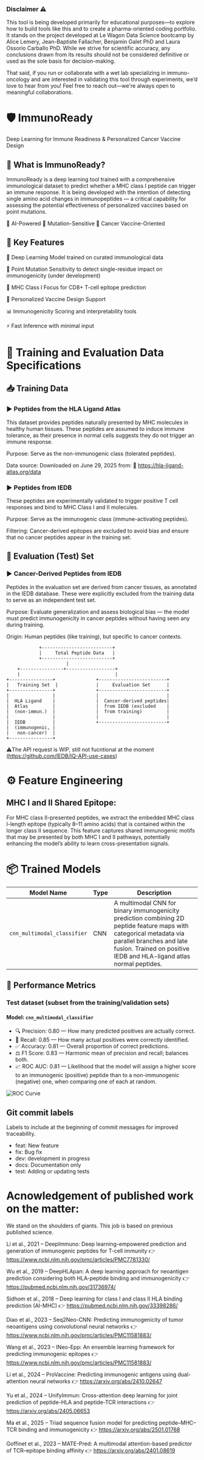 ### Disclaimer ⚠️
This tool is being developed primarily for educational purposes—to explore how to build tools like this and to create a pharma-oriented coding portfolio. It stands on the project developed at Le Wagon Data Science bootcamp by Alice Lemery, Jean-Baptiste Fallacher, Benjamin Galet PhD and Laura Ossorio Carballo PhD. While we strive for scientific accuracy, any conclusions drawn from its results should not be considered definitive or used as the sole basis for decision-making.

That said, if you run or collaborate with a wet lab specializing in immuno-oncology and are interested in validating this tool through experiments, we’d love to hear from you! Feel free to reach out—we're always open to meaningful collaborations.



# 🛡️ ImmunoReady
Deep Learning for Immune Readiness & Personalized Cancer Vaccine Design


## 🧬 What is ImmunoReady?
ImmunoReady is a deep learning tool trained with a comprehensive immunological dataset to predict whether a MHC class I peptide can trigger an immune response.
It is being developed with the intention of detecting single amino acid changes in immunopeptides — a critical capability for assessing the potential effectiveness of personalized vaccines based on point mutations.

🧠 AI-Powered
🔬 Mutation-Sensitive
💉 Cancer Vaccine-Oriented

## 🎯 Key Features
🧠 Deep Learning Model trained on curated immunological data

🎯 Point Mutation Sensitivity to detect single-residue impact on immunogenicity (under development)

🧪 MHC Class I Focus for CD8+ T-cell epitope prediction

🧬 Personalized Vaccine Design Support

📊 Immunogenicity Scoring and interpretability tools

⚡ Fast Inference with minimal input


# 🧪 Training and Evaluation Data Specifications

## 📥 Training Data

### ▶️ Peptides from the HLA Ligand Atlas
This dataset provides peptides naturally presented by MHC molecules in healthy human tissues. These peptides are assumed to induce immune tolerance, as their presence in normal cells suggests they do not trigger an immune response.

Purpose: Serve as the non-immunogenic class (tolerated peptides).

Data source: Downloaded on June 29, 2025 from:
🔗 https://hla-ligand-atlas.org/data

### ▶️ Peptides from IEDB
These peptides are experimentally validated to trigger positive T cell responses and bind to MHC Class I and II molecules.

Purpose: Serve as the immunogenic class (immune-activating peptides).

Filtering: Cancer-derived epitopes are excluded to avoid bias and ensure that no cancer peptides appear in the training set.

## 🧪 Evaluation (Test) Set

### ▶️ Cancer-Derived Peptides from IEDB
Peptides in the evaluation set are derived from cancer tissues, as annotated in the IEDB database. These were explicitly excluded from the training data to serve as an independent test set.

Purpose: Evaluate generalization and assess biological bias — the model must predict immunogenicity in cancer peptides without having seen any during training.

Origin: Human peptides (like training), but specific to cancer contexts.

                +--------------------------+
                |     Total Peptide Data   |
                +--------------------------+
                          |
        +----------------+------------------+
        |                                   |
    +----------------+               +-------------------------+
    |   Training Set  |              |     Evaluation Set      |
    +----------------+               +-------------------------+
    |                |               |                         |
    |  HLA Ligand    |               |  Cancer-derived peptides|
    |  Atlas         |               |  from IEDB (excluded    |
    |  (non-immun.)  |               |  from training)         |
    |                |               |                         |
    |  IEDB          |               +-------------------------+
    |  (immunogenic, |
    |   non-cancer)  |
    +----------------+



⚠️The API request is WIP, still not fucntional at the moment (https://github.com/IEDB/IQ-API-use-cases)




# ⚙️ Feature Engineering
## MHC I and II Shared Epitope:
For MHC class II-presented peptides, we extract the embedded MHC class I-length epitope (typically 8–11 amino acids) that is contained within the longer class II sequence. This feature captures shared immunogenic motifs that may be presented by both MHC I and II pathways, potentially enhancing the model’s ability to learn cross-presentation signals.


# 📦 Trained Models

| Model Name                    | Type        | Description |
|-------------------------------|-------------|-------------|
| `cnn_multimodal_classifier`   | CNN         | A multimodal CNN for binary immunogenicity prediction combining 2D peptide feature maps with categorical metadata via parallel branches and late fusion. Trained on positive IEDB and HLA-ligand atlas normal peptides. |

## 🎯 Performance Metrics
### Test dataset (subset from the training/validation sets)

#### Model: `cnn_multimodal_classifier`
- 🔍 Precision: 0.80 — How many predicted positives are actually correct.
- 🎯 Recall: 0.85 — How many actual positives were correctly identified.
- ✅ Accuracy: 0.81 — Overall proportion of correct predictions.
- ⚖️ F1 Score: 0.83 — Harmonic mean of precision and recall; balances both.
- 📈 ROC AUC: 0.81 — Likelihood that the model will assign a higher score to an immunogenic (positive) peptide than to a non-immunogenic (negative) one, when comparing one of each at random.


![ROC Curve](doc/img/roc_cnn_multimodal_classifier.png)

## Git commit labels

Labels to include at the beginning of commit messages for improved traceability.

- feat:	New feature
- fix:	Bug fix
- dev: development in progress
- docs:	Documentation only
- test:	Adding or updating tests


# Acnowledgement of published work on the matter:

We stand on the shoulders of giants. This job is based on previous published science.

Li et al., 2021 – DeepImmuno: Deep learning-empowered prediction and generation of immunogenic peptides for T-cell immunity
👉 https://www.ncbi.nlm.nih.gov/pmc/articles/PMC7781330/

Wu et al., 2019 – DeepHLApan: A deep learning approach for neoantigen prediction considering both HLA-peptide binding and immunogenicity
👉 https://pubmed.ncbi.nlm.nih.gov/31736974/

Sidhom et al., 2018 – Deep learning for class I and class II HLA binding prediction (AI-MHC)
👉 https://pubmed.ncbi.nlm.nih.gov/33398286/

Diao et al., 2023 – Seq2Neo-CNN: Predicting immunogenicity of tumor neoantigens using convolutional neural networks
👉 https://www.ncbi.nlm.nih.gov/pmc/articles/PMC11581883/

Wang et al., 2023 – INeo-Epp: An ensemble learning framework for predicting immunogenic epitopes
👉 https://www.ncbi.nlm.nih.gov/pmc/articles/PMC11581883/

Li et al., 2024 – ProVaccine: Predicting immunogenic antigens using dual-attention neural networks
👉 https://arxiv.org/abs/2410.02647

Yu et al., 2024 – UnifyImmun: Cross-attention deep learning for joint prediction of peptide-HLA and peptide-TCR interactions
👉 https://arxiv.org/abs/2405.06653

Ma et al., 2025 – Triad sequence fusion model for predicting peptide–MHC–TCR binding and immunogenicity
👉 https://arxiv.org/abs/2501.01768

Goffinet et al., 2023 – MATE-Pred: A multimodal attention-based predictor of TCR–epitope binding affinity
👉 https://arxiv.org/abs/2401.08619
